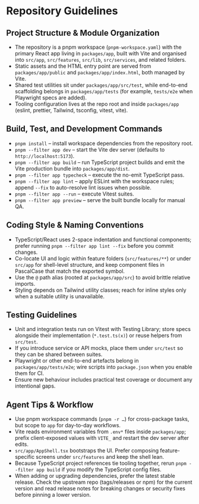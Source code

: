 # Repository Guidelines

## Project Structure & Module Organization
- The repository is a pnpm workspace (`pnpm-workspace.yaml`) with the primary React app living in `packages/app`, built with Vite and organised into `src/app`, `src/features`, `src/lib`, `src/services`, and related folders.
- Static assets and the HTML entry point are served from `packages/app/public` and `packages/app/index.html`, both managed by Vite.
- Shared test utilities sit under `packages/app/src/test`, while end-to-end scaffolding belongs in `packages/app/tests` (for example, `tests/e2e` when Playwright specs are added).
- Tooling configuration lives at the repo root and inside `packages/app` (eslint, prettier, Tailwind, tsconfig, vitest, vite).

## Build, Test, and Development Commands
- `pnpm install` – install workspace dependencies from the repository root.
- `pnpm --filter app dev` – start the Vite dev server (defaults to `http://localhost:5173`).
- `pnpm --filter app build` – run TypeScript project builds and emit the Vite production bundle into `packages/app/dist`.
- `pnpm --filter app typecheck` – execute the no-emit TypeScript pass.
- `pnpm --filter app lint` – apply ESLint with the workspace rules; append `--fix` to auto-resolve lint issues when possible.
- `pnpm --filter app --run` – execute Vitest suites.
- `pnpm --filter app preview` – serve the built bundle locally for manual QA.

## Coding Style & Naming Conventions
- TypeScript/React uses 2-space indentation and functional components; prefer running `pnpm --filter app lint --fix` before you commit changes.
- Co-locate UI and logic within feature folders (`src/features/**`) or under `src/app` for shell-level structure, and keep component files in PascalCase that match the exported symbol.
- Use the `@` path alias (rooted at `packages/app/src`) to avoid brittle relative imports.
- Styling depends on Tailwind utility classes; reach for inline styles only when a suitable utility is unavailable.

## Testing Guidelines
- Unit and integration tests run on Vitest with Testing Library; store specs alongside their implementation (`*.test.ts(x)`) or reuse helpers from `src/test`.
- If you introduce service or API mocks, place them under `src/test` so they can be shared between suites.
- Playwright or other end-to-end artefacts belong in `packages/app/tests/e2e`; wire scripts into `package.json` when you enable them for CI.
- Ensure new behaviour includes practical test coverage or document any intentional gaps.

## Agent Tips & Workflow
- Use pnpm workspace commands (`pnpm -r …`) for cross-package tasks, but scope to `app` for day-to-day workflows.
- Vite reads environment variables from `.env*` files inside `packages/app`; prefix client-exposed values with `VITE_` and restart the dev server after edits.
- `src/app/AppShell.tsx` bootstraps the UI. Prefer composing feature-specific screens under `src/features` and keep the shell lean.
- Because TypeScript project references tie tooling together, rerun `pnpm --filter app build` if you modify the TypeScript config files.
- When adding or upgrading dependencies, prefer the latest stable release. Check the upstream repo (tags/releases or npm) for the current version and read release notes for breaking changes or security fixes before pinning a lower version.
